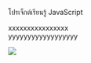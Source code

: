 โปรเจ็กต์เรียนรู้ JavaScript

xxxxxxxxxxxxxxxx
<br>
yyyyyyyyyyyyyyyyyy




<img src="https://user-images.githubusercontent.com/89632577/139389554-eae1821b-f992-4395-9144-32402ed4460e.png">
